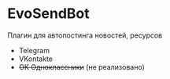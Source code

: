 # EvoSendBot

Плагин для автопостинга новостей, ресурсов
* Telegram
* VKontakte
* ~~OK Одноклассники~~ (не реализовано)
